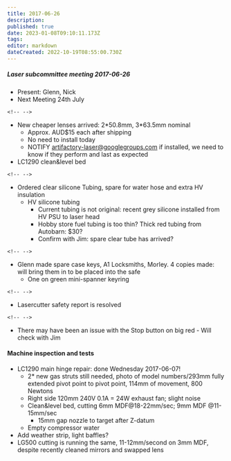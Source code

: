 ```yaml
---
title: 2017-06-26
description: 
published: true
date: 2023-01-08T09:10:11.173Z
tags: 
editor: markdown
dateCreated: 2022-10-19T08:55:00.730Z
---
```


##### Laser subcommittee meeting 2017-06-26

-   Present: Glenn, Nick
-   Next Meeting 24th July

```{=html}
<!-- -->
```
-   New cheaper lenses arrived: 2\*50.8mm, 3\*63.5mm nominal
    -   Approx. AUD\$15 each after shipping
    -   No need to install today
    -   NOTIFY artifactory-laser@googlegroups.com if installed, we need to know if they perform and last as expected
-   LC1290 clean&level bed

```{=html}
<!-- -->
```
-   Ordered clear silicone Tubing, spare for water hose and extra HV insulation
    -   HV silicone tubing
        -   Current tubing is not original: recent grey silicone installed from HV PSU to laser head
        -   Hobby store fuel tubing is too thin? Thick red tubing from Autobarn: \$30?
        -   Confirm with Jim: spare clear tube has arrived?

```{=html}
<!-- -->
```
-   Glenn made spare case keys, A1 Locksmiths, Morley. 4 copies made: will bring them in to be placed into the safe
    -   One on green mini-spanner keyring

```{=html}
<!-- -->
```
-   Lasercutter safety report is resolved

```{=html}
<!-- -->
```
-   There may have been an issue with the Stop button on big red - Will check with Jim

#### Machine inspection and tests

-   LC1290 main hinge repair: done Wednesday 2017-06-07!
    -   2\* new gas struts still needed, photo of model numbers/293mm fully extended pivot point to pivot point, 114mm of movement, 800 Newtons
    -   Right side 120mm 240V 0.1A = 24W exhaust fan; slight noise
    -   Clean&level bed, cutting 6mm MDF@18-22mm/sec; 9mm MDF @11-15mm/sec
        -   15mm gap nozzle to target after Z-datum
    -   Empty compressor water
-   Add weather strip, light baffles?
-   LG500 cutting is running the same, 11-12mm/second on 3mm MDF, despite recently cleaned mirrors and swapped lens

